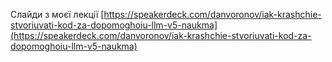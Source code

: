 <!--
date: 2024-03-01T21:13:18
-->

Слайди з моєї лекції
 [https://speakerdeck.com/danvoronov/iak-krashchie-stvoriuvati-kod-za-dopomoghoiu-llm-v5-naukma](https://speakerdeck.com/danvoronov/iak-krashchie-stvoriuvati-kod-za-dopomoghoiu-llm-v5-naukma)